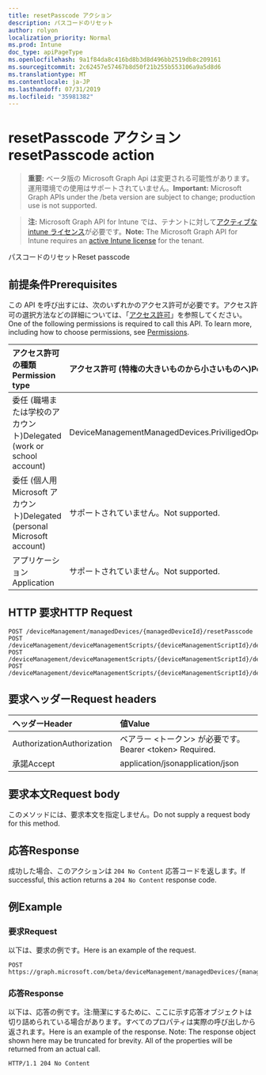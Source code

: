 ```yaml
---
title: resetPasscode アクション
description: パスコードのリセット
author: rolyon
localization_priority: Normal
ms.prod: Intune
doc_type: apiPageType
ms.openlocfilehash: 9a1f84da8c416bd8b3d8d496bb2519db8c209161
ms.sourcegitcommit: 2c62457e57467b8d50f21b255b553106a9a5d8d6
ms.translationtype: MT
ms.contentlocale: ja-JP
ms.lasthandoff: 07/31/2019
ms.locfileid: "35981382"
---
```

# <a name="resetpasscode-action"></a><span data-ttu-id="4293b-103">resetPasscode アクション</span><span class="sxs-lookup"><span data-stu-id="4293b-103">resetPasscode action</span></span>

> <span data-ttu-id="4293b-104">**重要:** ベータ版の Microsoft Graph Api は変更される可能性があります。運用環境での使用はサポートされていません。</span><span class="sxs-lookup"><span data-stu-id="4293b-104">**Important:** Microsoft Graph APIs under the /beta version are subject to change; production use is not supported.</span></span>

> <span data-ttu-id="4293b-105">**注:** Microsoft Graph API for Intune では、テナントに対して[アクティブな intune ライセンス](https://go.microsoft.com/fwlink/?linkid=839381)が必要です。</span><span class="sxs-lookup"><span data-stu-id="4293b-105">**Note:** The Microsoft Graph API for Intune requires an [active Intune license](https://go.microsoft.com/fwlink/?linkid=839381) for the tenant.</span></span>

<span data-ttu-id="4293b-106">パスコードのリセット</span><span class="sxs-lookup"><span data-stu-id="4293b-106">Reset passcode</span></span>

## <a name="prerequisites"></a><span data-ttu-id="4293b-107">前提条件</span><span class="sxs-lookup"><span data-stu-id="4293b-107">Prerequisites</span></span>
<span data-ttu-id="4293b-p101">この API を呼び出すには、次のいずれかのアクセス許可が必要です。アクセス許可の選択方法などの詳細については、「[アクセス許可](/graph/permissions-reference)」を参照してください。</span><span class="sxs-lookup"><span data-stu-id="4293b-p101">One of the following permissions is required to call this API. To learn more, including how to choose permissions, see [Permissions](/graph/permissions-reference).</span></span>

|<span data-ttu-id="4293b-110">アクセス許可の種類</span><span class="sxs-lookup"><span data-stu-id="4293b-110">Permission type</span></span>|<span data-ttu-id="4293b-111">アクセス許可 (特権の大きいものから小さいものへ)</span><span class="sxs-lookup"><span data-stu-id="4293b-111">Permissions (from most to least privileged)</span></span>|
|:---|:---|
|<span data-ttu-id="4293b-112">委任 (職場または学校のアカウント)</span><span class="sxs-lookup"><span data-stu-id="4293b-112">Delegated (work or school account)</span></span>|<span data-ttu-id="4293b-113">DeviceManagementManagedDevices.PriviligedOperation.All</span><span class="sxs-lookup"><span data-stu-id="4293b-113">DeviceManagementManagedDevices.PriviligedOperation.All</span></span>|
|<span data-ttu-id="4293b-114">委任 (個人用 Microsoft アカウント)</span><span class="sxs-lookup"><span data-stu-id="4293b-114">Delegated (personal Microsoft account)</span></span>|<span data-ttu-id="4293b-115">サポートされていません。</span><span class="sxs-lookup"><span data-stu-id="4293b-115">Not supported.</span></span>|
|<span data-ttu-id="4293b-116">アプリケーション</span><span class="sxs-lookup"><span data-stu-id="4293b-116">Application</span></span>|<span data-ttu-id="4293b-117">サポートされていません。</span><span class="sxs-lookup"><span data-stu-id="4293b-117">Not supported.</span></span>|

## <a name="http-request"></a><span data-ttu-id="4293b-118">HTTP 要求</span><span class="sxs-lookup"><span data-stu-id="4293b-118">HTTP Request</span></span>
<!-- {
  "blockType": "ignored"
}
-->
``` http
POST /deviceManagement/managedDevices/{managedDeviceId}/resetPasscode
POST /deviceManagement/deviceManagementScripts/{deviceManagementScriptId}/deviceRunStates/{deviceManagementScriptDeviceStateId}/managedDevice/resetPasscode
POST /deviceManagement/deviceManagementScripts/{deviceManagementScriptId}/deviceRunStates/{deviceManagementScriptDeviceStateId}/managedDevice/users/{userId}/managedDevices/{managedDeviceId}/resetPasscode
POST /deviceManagement/deviceManagementScripts/{deviceManagementScriptId}/deviceRunStates/{deviceManagementScriptDeviceStateId}/managedDevice/detectedApps/{detectedAppId}/managedDevices/{managedDeviceId}/resetPasscode
```

## <a name="request-headers"></a><span data-ttu-id="4293b-119">要求ヘッダー</span><span class="sxs-lookup"><span data-stu-id="4293b-119">Request headers</span></span>
|<span data-ttu-id="4293b-120">ヘッダー</span><span class="sxs-lookup"><span data-stu-id="4293b-120">Header</span></span>|<span data-ttu-id="4293b-121">値</span><span class="sxs-lookup"><span data-stu-id="4293b-121">Value</span></span>|
|:---|:---|
|<span data-ttu-id="4293b-122">Authorization</span><span class="sxs-lookup"><span data-stu-id="4293b-122">Authorization</span></span>|<span data-ttu-id="4293b-123">ベアラー &lt;トークン&gt; が必要です。</span><span class="sxs-lookup"><span data-stu-id="4293b-123">Bearer &lt;token&gt; Required.</span></span>|
|<span data-ttu-id="4293b-124">承諾</span><span class="sxs-lookup"><span data-stu-id="4293b-124">Accept</span></span>|<span data-ttu-id="4293b-125">application/json</span><span class="sxs-lookup"><span data-stu-id="4293b-125">application/json</span></span>|

## <a name="request-body"></a><span data-ttu-id="4293b-126">要求本文</span><span class="sxs-lookup"><span data-stu-id="4293b-126">Request body</span></span>
<span data-ttu-id="4293b-127">このメソッドには、要求本文を指定しません。</span><span class="sxs-lookup"><span data-stu-id="4293b-127">Do not supply a request body for this method.</span></span>

## <a name="response"></a><span data-ttu-id="4293b-128">応答</span><span class="sxs-lookup"><span data-stu-id="4293b-128">Response</span></span>
<span data-ttu-id="4293b-129">成功した場合、このアクションは `204 No Content` 応答コードを返します。</span><span class="sxs-lookup"><span data-stu-id="4293b-129">If successful, this action returns a `204 No Content` response code.</span></span>

## <a name="example"></a><span data-ttu-id="4293b-130">例</span><span class="sxs-lookup"><span data-stu-id="4293b-130">Example</span></span>

### <a name="request"></a><span data-ttu-id="4293b-131">要求</span><span class="sxs-lookup"><span data-stu-id="4293b-131">Request</span></span>
<span data-ttu-id="4293b-132">以下は、要求の例です。</span><span class="sxs-lookup"><span data-stu-id="4293b-132">Here is an example of the request.</span></span>
``` http
POST https://graph.microsoft.com/beta/deviceManagement/managedDevices/{managedDeviceId}/resetPasscode
```

### <a name="response"></a><span data-ttu-id="4293b-133">応答</span><span class="sxs-lookup"><span data-stu-id="4293b-133">Response</span></span>
<span data-ttu-id="4293b-p102">以下は、応答の例です。注:簡潔にするために、ここに示す応答オブジェクトは切り詰められている場合があります。すべてのプロパティは実際の呼び出しから返されます。</span><span class="sxs-lookup"><span data-stu-id="4293b-p102">Here is an example of the response. Note: The response object shown here may be truncated for brevity. All of the properties will be returned from an actual call.</span></span>
``` http
HTTP/1.1 204 No Content
```





